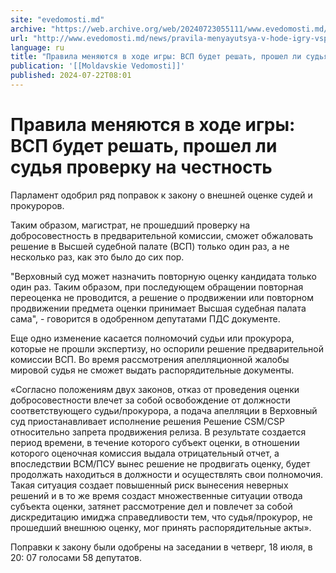 ```yaml
---
site: "evedomosti.md"
archive: "https://web.archive.org/web/20240723055111/www.evedomosti.md/news/pravila-menyayutsya-v-hode-igry-vsp-budet-reshat-proshel-li"
url: "http://www.evedomosti.md/news/pravila-menyayutsya-v-hode-igry-vsp-budet-reshat-proshel-li"
language: ru
title: "Правила меняются в ходе игры: ВСП будет решать, прошел ли судья проверку на честность"
publication: '[[Moldavskie Vedomosti]]'
published: 2024-07-22T08:01
---
```


# Правила меняются в ходе игры: ВСП будет решать, прошел ли судья проверку на честность

Парламент одобрил ряд поправок к закону о внешней оценке судей и прокуроров.

Таким образом, магистрат, не прошедший проверку на добросовестность в предварительной комиссии, сможет обжаловать решение в Высшей судебной палате (ВСП) только один раз, а не несколько раз, как это было до сих пор.

"Верховный суд может назначить повторную оценку кандидата только один раз. Таким образом, при последующем обращении повторная переоценка не проводится, а решение о продвижении или повторном продвижении предмета оценки принимает Высшая судебная палата сама", - говорится в одобренном депутатами ПДС документе.

Еще одно изменение касается полномочий судьи или прокурора, которые не прошли экспертизу, но оспорили решение предварительной комиссии ВСП. Во время рассмотрения апелляционной жалобы мировой судья не сможет выдать распорядительные документы.

«Согласно положениям двух законов, отказ от проведения оценки добросовестности влечет за собой освобождение от должности соответствующего судьи/прокурора, а подача апелляции в Верховный суд приостанавливает исполнение решения Решение CSM/CSP относительно запрета продвижения релиза. В результате создается период времени, в течение которого субъект оценки, в отношении которого оценочная комиссия выдала отрицательный отчет, а впоследствии ВСМ/ПСУ вынес решение не продвигать оценку, будет продолжать находиться в должности и осуществлять свои полномочия. Такая ситуация создает повышенный риск вынесения неверных решений и в то же время создаст множественные ситуации отвода субъекта оценки, затянет рассмотрение дел и повлечет за собой дискредитацию имиджа справедливости тем, что судья/прокурор, не прошедший внешнюю оценку, мог принять распорядительные акты».

Поправки к закону были одобрены на заседании в четверг, 18 июля, в 20: 07 голосами 58 депутатов.